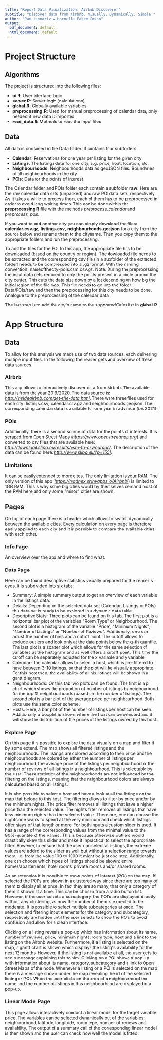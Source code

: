 ```yaml
---
title: "Report Data Visualization: Airbnb Discoverer"
subtitle: "Discover data from Airbnb. Visually. Dynamically. Simple."
author: "Jan Lennartz & Hornella Fakem Fosso"
output:
  pdf_document: default
  html_document: default
---
```


# Project Structure
## Algorithms

The project is structured into the following files:

* **ui.R**: User interface logic
* **server.R**: Server logic (calculations)
* **global.R**: Globally available variables
* **preprocessing.R**: Used for manual preprocessing of calendar data, only needed if new data is imported
* **read_data.R**: Methods to read the input files

## Data

All data is contained in the Data folder. It contains four subfolders:

* **Calendar**: Reservations for one year per listing for the given city
* **Listings**: The listings data for one city, e.g. price, host, location, etc.
* **Neighbourhoods**: Neighbourhoods data as geoJSON files. Boundaries of all neighbourhoods in the city
* **POIs**: Data for the points of interest

The Calendar folder and POIs folder each contain a subfolder **raw**. Here are the raw calendar data sets (unpacked) and raw POI data sets, respectively. As it takes a while to process them, each of them has to be preprocessed in order to avoid long waiting times. This can be done within the **preprocessing.R** file with the methods *preprocess_calendar* and *preprocess_pois*.

If you want to add another city you can simply download the files: **calendar.csv.gz**, **listings.csv**, **neighbourhoods.geojson** for a city from the source below and rename them to the cityname. Then you copy them to the appropriate folders and run the preprocessing.

To add the files for the POI to this app, the appropriate file has to be downloaded (based on the country or region). The dowloaded file needs to be extracted and the corresponding csv file (in a subfolder of the extracted folder) needs to be compressed into a .gz format. With the naming convention: nameofthecity-pois.osm.csv.gz. 
Note: During the preprocessing the input data gets reduced to only the points present in a circle around the city center. This cuts the data size down by a lot depending on how big the initial region of the file was.
This file needs to go into the folder Data/POIs/raw and then the preprocessing for this city needs to be done. Analogue to the preprocessing of the calendar data.

The last step is to add the city's name to the *supportedCities* list in **global.R**.


# App Structure

## Data
To allow for this analysis we made use of two data sources, each delivering multiple input files. In the following the reader gets and overview of these data sources.

### Airbnb
This app allows to interactively discover data from Airbnb. The available data is from the year 2019/2020. The data source is: *http://insideairbnb.com/get-the-data.html*. There were three files used for each city: listings.csv, calendar.csv.gz and neighbourhoods.geojson. The corresponding calendar data is available for one year in advance (i.e. 2021).

### POIs
Additionally, there is a second source of data for the points of interests. It is scraped from Open Street Maps (*https://www.openstreetmap.org*) and converted to csv files that are available here: *http://download.slipo.eu/results/osm-to-csv/europe/*.
The description of the data can be found here: *http://www.slipo.eu/?p=1551*.


### Limitations
It can be easily extended to more cites. The only limitation is your RAM. The only version of this app (*https://madnex.shinyapps.io/Airbnb/*) is limited to 1GB RAM. This is why some big cities would by themselves demand most of  the RAM here and only some "minor" cities are shown. 

## Pages
On top of each page there is a header which allows to switch dynamically between the available cities. Every calculation on every page is therefore easily applied to each city and it is possible to compare the available cities with each other.

### Info Page
An overview over the app and where to find what. 

### Data Page
Here can be found descriptive statistics visually prepared for the reader's eyes. It is subdivided into six tabs:

* Summary: A simple summary output to get an overview of each variable in the listings data.
* Details: Depending on the selected data set (Calendar, Listings or POIs) this data set is ready to be explored in a dynamic data table.
* Descriptive Stats: Three plots can be found on this tab. The first plot is a horizontal bar plot of the variables "Room Type" or Neighbourhood. The second plot is a histogram of the variable "Price",  "Minimum Nights", "Number of Listings" or "Number of Reviews". Additionally, one can adjust the number of bins and a cutoff point. The cutoff allows to exclude outliers and look only at the data points below the q-th quantile. The last plot is a scatter plot which allows for the same selection of variables as the histogram and as well offers a cutoff point. This time the cutoff can be separately adjusted for the x variable and y variable.
* Calendar: The calendar allows to select a host, which is pre-filtered to have between 3-10 listings, so that the plot will be visually appropriate. For this host then, the availability of all his listings will be shown in a gantt diagram.
* Neighbourhoods: On this tab two plots can be found. The first is a pi chart which shows the proportion of number of listings by neighourhood for the top 15 neighbourhoods (based on the number of listings). The second plot is a bar plot of the average price per neighbourhood. Both plots use the same color scheme.
* Hosts: Here, a bar plot of the number of listings per host can be seen. Additionally, a boxplot is shown where the host can be selected and it will show the distribution of the prices of the listings owned by this host.

### Explore Page
On this page it is possible to explore the data visually on a map and filter it by some extend. The map shows all filtered listings and the neighbourhoods. The listings are colored according to their price and the neighbourhoods are colored by either the number of listings per neighbourhood, the average price of the listings per neighbourhood or the number of reviews of all listings in a neighbourhood. This is selectable by the user. These statistics of the neighbourhoods are not influenced by the filtering on the listings, meaning that the neighbourhood colors are always calculated based on all listings.

It is also possible to select a host and have a look at all the listings on the map that belong to this host. The filtering allows to filter by price and/or by the minimum nights. The price filter removes all listings that have a higher price than the selected value. The nights filter removes all listings that have less minimum nights than the selected value. Therefore, one can choose the nights one wants to spend at the very minimum and check which listings offer stays of that length or more. For both inputs a custom slider is used. It has a range of the corresponding values from the minimal value to the 90%-quantile of the values. This is because otherwise outliers would drastically skew this slider and make it inpractical to select the appropriate filter. However, to ensure that the user can select all listings, the extreme values are added to the slider as well but without a selection range towards them, i.e. from the value 100 to 1000 it might be just one step. Additionally, one can choose which types of listings should be shown: entire homes/apartements, hotel rooms, private rooms and/or shared rooms. 

As an extension it is possible to show points of interest (*POI*) on the map. If selected the POI's are shown in a clustered way since there are too many of them to display all at once. In fact they are so many, that only a category of them is shown at a time. This can be chosen from a radio button list. However, if the user selects a subcategory, the  POI's are displayed directly without any clustering, as now the number of them is expected to be moderate. It is possible to select multiple subcategories at once. The selection and filtering input elements for the category and subcategory, respectively are hidden until the user selects to show the POIs to avoid confusion and allow for a clean interface.

Clicking on a listing reveals a pop-up which has information about its name, number of reviews, price, minimum nights, room type, host and a link to the listing on the Airbnb website. Furthermore, if a listing is selected on the map, a gantt chart is shown which displays the listing's availability for the next 12 months. However, if the listing is not available at all, the user gets to see a message explaining this to him. Clicking on a POI shows a pop-up with information about its name, category, subcategory and a link to Open Street Maps of the node. Whenever a listing or a POI is selected on the map there is a message shown under the map revealing the id of the selected listing or POI. When the user clicks on the area of a neighbourhood the name and the number of listings in this neighbourhood are displayed in a pop-up.



### Linear Model Page
This page allows interactively conduct a linear model for the target variable price. The variables can be selected dynamically out of the variables: neighbourhood, latitude, longitude, room type, number of reviews and availability. The output of a summary call of the corresponding linear model is then shown and the user can check how well the model is fitted.




